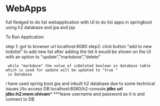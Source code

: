 # WebApps
full fledged to do list webapplication with UI
to do list apps in springboot  using h2 database and jpa and jsp


 
 
 
 To Run Application  
 
 step 1: got to browser url localhost:8080
 step2:  click button "add to new todolist" to add new list
         after adding the list it would be shown on the UI with an option to "update","markdone","delete"
 
 
     while "markdone" the value of isDeleted boolean in database table which is used for update will be updated to "true "
     in Database 
 
 
 
i have used spring boot jpa and inbuilt h2 database due to some technical issues
//to access DB localhost:8080/h2-console
 ******jdbc url jdbc:h2:mem:shivam*******
 ***leave username and password as it is
 and connect to DB
 
 
